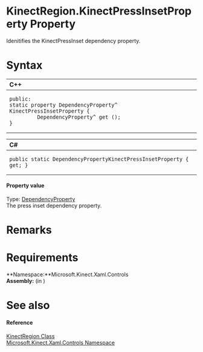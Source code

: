 KinectRegion.KinectPressInsetProperty Property  
==============================================  

Idenitifies the KinectPressInset dependency property. <span id="syntaxSection"></span>

Syntax  
======  

<table>
<colgroup>
<col width="100%" />
</colgroup>
<thead>
<tr class="header">
<th align="left">C++</th>
</tr>
</thead>
<tbody>
<tr class="odd">
<td align="left"><pre><code>public:  
static property DependencyProperty^ KinectPressInsetProperty {  
         DependencyProperty^ get ();  
}</code></pre></td>
</tr>
</tbody>
</table>

<table>
<colgroup>
<col width="100%" />
</colgroup>
<thead>
<tr class="header">
<th align="left">C#</th>
</tr>
</thead>
<tbody>
<tr class="odd">
<td align="left"><pre><code>public static DependencyPropertyKinectPressInsetProperty { get; }</code></pre></td>
</tr>
</tbody>
</table>

<span id="ID4ET"></span>
#### Property value  

Type: [DependencyProperty](http://msdn.microsoft.com/en-us/library/windows.ui.xaml.dependencyproperty.aspx)  
The press inset dependency property.  

<span id="remarks"></span>

Remarks  
=======  

<span id="requirements"></span>

Requirements  
============  

**Namespace:**Microsoft.Kinect.Xaml.Controls  
**Assembly:** (in )  

<span id="ID4EDB"></span>

See also  
========  

<span id="ID4EFB"></span>
#### Reference  

[KinectRegion Class](../../KinectRegion_Class.md)  
 [Microsoft.Kinect.Xaml.Controls Namespace](../../../Kinect.Xaml.Controls.md)  



<!--Please do not edit the data in the comment block below.-->
<!--
TOCTitle : KinectPressInsetProperty Property
RLTitle : KinectRegion.KinectPressInsetProperty Property
KeywordK : KinectPressInsetProperty property
KeywordK : KinectRegion.KinectPressInsetProperty property
KeywordF : Microsoft.Kinect.Xaml.Controls.KinectRegion.KinectPressInsetProperty
KeywordF : KinectRegion.KinectPressInsetProperty
KeywordF : KinectPressInsetProperty
KeywordF : Microsoft.Kinect.Xaml.Controls.KinectRegion.KinectPressInsetProperty
KeywordA : P:Microsoft.Kinect.Xaml.Controls.KinectRegion.KinectPressInsetProperty
AssetID : P:Microsoft.Kinect.Xaml.Controls.KinectRegion.KinectPressInsetProperty
Locale : en-us
CommunityContent : 1
APIType : Managed
APILocation : 
APIName : Microsoft.Kinect.Xaml.Controls.KinectRegion.KinectPressInsetProperty
TargetOS : Windows
TopicType : kbSyntax
DevLang : VB
DevLang : CSharp
DevLang : JavaScript
DevLang : C++
DocSet : K4Wv2
ProjType : K4Wv2Proj
Technology : Kinect for Windows
Product : Kinect for Windows SDK v2
productversion : 20
-->
